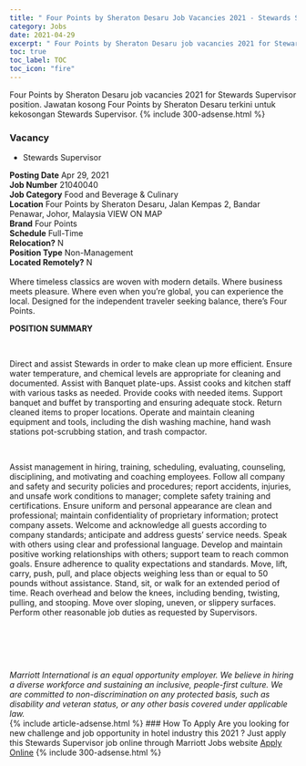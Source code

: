 ```yaml
---
title: " Four Points by Sheraton Desaru Job Vacancies 2021 - Stewards Supervisor" 
category: Jobs 
date: 2021-04-29 
excerpt: " Four Points by Sheraton Desaru job vacancies 2021 for Stewards Supervisor position. Jawatan kosong  Four Points by Sheraton Desaru terkini untuk kekosongan Stewards Supervisor." 
toc: true 
toc_label: TOC 
toc_icon: "fire" 
--- 
```


 Four Points by Sheraton Desaru job vacancies 2021 for Stewards Supervisor position. Jawatan kosong  Four Points by Sheraton Desaru terkini untuk kekosongan Stewards Supervisor. 
{% include 300-adsense.html %} 
### Vacancy 
- Stewards Supervisor 
<div><div><b>Posting Date</b> Apr 29, 2021<br><b>Job Number</b> 21040040<br><b>Job Category</b> Food and Beverage &amp; Culinary<br><b>Location</b> Four Points by Sheraton Desaru, Jalan Kempas 2, Bandar Penawar, Johor, Malaysia VIEW ON MAP<br><b>Brand</b> Four Points<br><b>Schedule</b> Full-Time<br><b>Relocation?</b> N<br><b>Position Type</b> Non-Management<br><b>Located Remotely?</b> N<br><br>Where timeless classics are woven with modern details. Where business meets pleasure. Where even when you&#8217;re global, you can experience the local. Designed for the independent traveler seeking balance, there&#8217;s Four Points.<br></div><div> <p><strong>POSITION SUMMARY</strong></p> <p>&#160;</p> <p>Direct and assist Stewards in order to make clean up more efficient. Ensure water temperature, and chemical levels are appropriate for cleaning and documented. Assist with Banquet plate-ups. Assist cooks and kitchen staff with various tasks as needed. Provide cooks with needed items. Support banquet and buffet by transporting and ensuring adequate stock. Return cleaned items to proper locations. Operate and maintain cleaning equipment and tools, including the dish washing machine, hand wash stations pot-scrubbing station, and trash compactor.</p> <p>&#160;</p> <p>Assist management in hiring, training, scheduling, evaluating, counseling, disciplining, and motivating and coaching employees. Follow all company and safety and security policies and procedures; report accidents, injuries, and unsafe work conditions to manager; complete safety training and certifications. Ensure uniform and personal appearance are clean and professional; maintain confidentiality of proprietary information; protect company assets. Welcome and acknowledge all guests according to company standards; anticipate and address guests&#8217; service needs. Speak with others using clear and professional language. Develop and maintain positive working relationships with others; support team to reach common goals. Ensure adherence to quality expectations and standards. Move, lift, carry, push, pull, and place objects weighing less than or equal to 50 pounds without assistance. Stand, sit, or walk for an extended period of time. Reach overhead and below the knees, including bending, twisting, pulling, and stooping. Move over sloping, uneven, or slippery surfaces. Perform other reasonable job duties as requested by Supervisors.</p> <p>&#160;</p> <p>&#160;</p> </div> <div> &#160;</div> <em>Marriott International is an equal opportunity employer.&#160;We believe in hiring a diverse workforce and sustaining an inclusive, people-first culture.&#160;We are committed to non-discrimination on&#160;any&#160;protected&#160;basis, such as disability and veteran status, or any other basis covered under applicable law.</em><br></div> 
{% include article-adsense.html %} 
### How To Apply 
Are you looking for new challenge and job opportunity in hotel industry this 2021 ?
Just apply this Stewards Supervisor job online through Marriott Jobs website 
<a href="https://jobs.marriott.com/marriott/jobs/21040040?lang=en-us" class="btn btn--info" target="_blank" rel="nofollow noopenner">Apply Online</a> 
{% include 300-adsense.html %} 